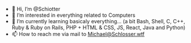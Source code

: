 - 👋 Hi, I’m @Schiotter
- 👀 I’m interested in everything related to Computers
- 🌱 I’m currently learning basicaly everything... (a bit Bash, Shell, C, C++, Ruby & Ruby on Rails, PHP + HTML & CSS, JS, React, Java and Python)
- 📫 How to reach me via mail to Michael@Schlosser.wtf

<!---
Schiotter/Schiotter is a ✨ special ✨ repository because its `README.md` (this file) appears on your GitHub profile.
You can click the Preview link to take a look at your changes.
--->
